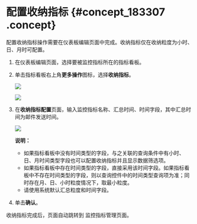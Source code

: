 # 配置收纳指标 {#concept_183307 .concept}

配置收纳指标操作需要在仪表板编辑页面中完成。收纳指标仅在收纳粒度为小时、日、月时可配置。

1.  在仪表板编辑页面，选择要被监控指标所在的指标看板。
2.  单击指标看板右上角**更多操作**图标，选择**收纳指标**。

    ![](http://static-aliyun-doc.oss-cn-hangzhou.aliyuncs.com/assets/img/157090/155555916344312_zh-CN.png)

    ![](http://static-aliyun-doc.oss-cn-hangzhou.aliyuncs.com/assets/img/157090/155555916344313_zh-CN.png)

3.  在**收纳指标配置**页面，输入监控指标名称、汇总时间、时间字段，其中汇总时间为邮件发送时间。

    ![](http://static-aliyun-doc.oss-cn-hangzhou.aliyuncs.com/assets/img/157090/155555916344314_zh-CN.png)

    **说明：** 

    -   如果指标看板中没有时间类型的字段，与之关联的查询条件中有小时、日、月时间类型字段也可以配置收纳指标并且显示数据筛选项。
    -   如果指标看板中存在时间类型的字段，直接采用该时间字段。如果指标看板中不存在时间类型的字段，则以查询控件中的时间类型查询项为准；同时存在月、日、小时粒度情况下，取最小粒度。
    -   请使用系统默认汇总粒度和时间字段。
4.  单击**确认**。

收纳指标完成后，页面自动跳转到 监控指标管理页面。

